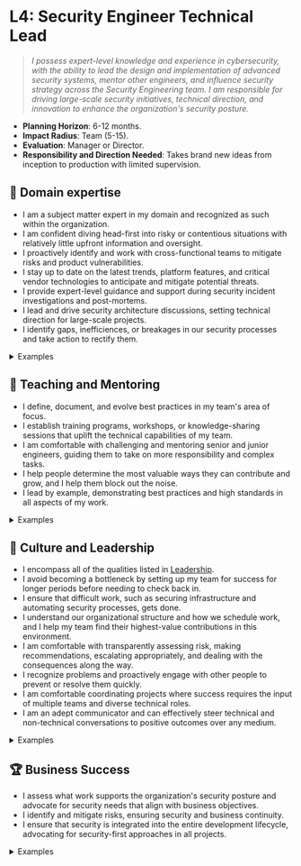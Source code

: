 # L4: Security Engineer Technical Lead

> _I possess expert-level knowledge and experience in cybersecurity, with the ability to lead the design and implementation of advanced security systems, mentor other engineers, and influence security strategy across the Security Engineering team. I am responsible for driving large-scale security initiatives, technical direction, and innovation to enhance the organization's security posture._

- **Planning Horizon**: 6-12 months.
- **Impact Radius**: Team (5-15).
- **Evaluation**: Manager or Director.
- **Responsibility and Direction Needed**: Takes brand new ideas from inception to production with limited supervision.

## 🦉 Domain expertise

- I am a subject matter expert in my domain and recognized as such within the organization.
- I am confident diving head-first into risky or contentious situations with relatively little upfront information and oversight.
- I proactively identify and work with cross-functional teams to mitigate risks and product vulnerabilities.
- I stay up to date on the latest trends, platform features, and critical vendor technologies to anticipate and mitigate potential threats.
- I provide expert-level guidance and support during security incident investigations and post-mortems.
- I lead and drive security architecture discussions, setting technical direction for large-scale projects.
- I identify gaps, inefficiences, or breakages in our security processes and take action to rectify them.

<details>
<summary>Examples</summary>

- I provided expert input on a critical Pitch or RFC, identifying vulnerabilities and influencing decisions for remediation in the early stages of the project lifecycle.
- I led a project to perform a comprehensive review of a critical system's security controls, identifying outdated configurations and implementing updated solutions that reduced attack surface.
- I implemented a new security monitoring tool, ensuring threat detection and response capabilities were significantly improved.

</details>

## 🌱 Teaching and Mentoring

- I define, document, and evolve best practices in my team's area of focus.
- I establish training programs, workshops, or knowledge-sharing sessions that uplift the technical capabilities of my team.
- I am comfortable with challenging and mentoring senior and junior engineers, guiding them to take on more responsibility and complex tasks.
- I help people determine the most valuable ways they can contribute and grow, and I help them block out the noise.
- I lead by example, demonstrating best practices and high standards in all aspects of my work.

<details>
<summary>Examples</summary>

- I created and led a workshop on advanced threat modeling techniques, enhancing the team's ability to identify security gaps.
- I regularly provide guidance during code reviews, significantly raising the team's overall code quality.
- I had some difficult conversations with my teammates, challenging them directly while showing them my care for them personally.
- I mentored a more junior engineer through a challenging project involving the deployment of a new security solution, guiding them through each phase and empowering them to become subject matter experts.
- I coached other engineers on how to present security findings effectively to teams outside of the security operations team, enhancing their communication skills and ensuring security concerns were better understood across the organization.
- I developed a security engineering onboarding program, significantly reducing the time it takes for a new team member to become productive.

</details>

## 🧭 Culture and Leadership

- I encompass all of the qualities listed in [Leadership](https://github.com/OctopusDeploy/People/blob/main/Leadership.md).
- I avoid becoming a bottleneck by setting up my team for success for longer periods before needing to check back in.
- I ensure that difficult work, such as securing infrastructure and automating security processes, gets done. 
- I understand our organizational structure and how we schedule work, and I help my team find their highest-value contributions in this environment.
- I am comfortable with transparently assessing risk, making recommendations, escalating appropriately, and dealing with the consequences along the way.
- I recognize problems and proactively engage with other people to prevent or resolve them quickly.
- I am comfortable coordinating projects where success requires the input of multiple teams and diverse technical roles.
- I am an adept communicator and can effectively steer technical and non-technical conversations to positive outcomes over any medium.

<details>
<summary>Examples</summary>

- I identified the work involved with delivering a Pitch or RFC, broke it down into tasks, and managed the project to completion.
- I led a post-mortem after a security incident, facilitating an open and blame-free discussion that resulted in actionable improvements to our security posture.
- I accurately documented the options considered in decision-making to ensure that we did not re-tread the same ground next time.
- I facilitated a difficult conversation around a vulnerability between teams, helping reach a consensus.
- I took ownership of an underperforming system, led a task force to overhaul it, and presented the results to stakeholders.
- I successfully negotiated with a vendor to improve the security features of a critical tool.
- I championed the adoption of a new threat modeling framework, guiding the team through the change process and helping them see the long-term benefits.
- I foster a culture of continuous learning by encouraging others to demo what they've been working on at our weekly show-and-tell sessions.
I led an effort to standardize our approach to infrastructure as code, ensuring that all engineers adhered to security best practices. This reduced the risk of configuration errors in our production environment.

</details>

## 🏆 Business Success

- I assess what work supports the organization's security posture and advocate for security needs that align with business objectives.
- I identify and mitigate risks, ensuring security and business continuity.
- I ensure that security is integrated into the entire development lifecycle, advocating for security-first approaches in all projects.

<details>
<summary>Examples</summary>

- I partnered with an engineering team to ensure that security considerations were prioritized from the design phase.
- I worked closely with the Compliance team and external auditors to effectively demonstrate how we satisfy ISO 27001 and SOC 2 controls.
- I presented a business case for a new security tool that was adopted across the organization, resulting in the early detection of vulnerabilities.

</details>

